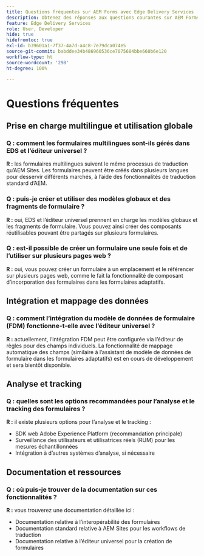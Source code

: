 ```yaml
---
title: Questions fréquentes sur AEM Forms avec Edge Delivery Services
description: Obtenez des réponses aux questions courantes sur AEM Forms avec Edge Delivery Services et l’éditeur universel. Découvrez les formulaires multilingues, les modèles globaux, les fragments de formulaire, les analyses et les fonctionnalités d’intégration de données.
feature: Edge Delivery Services
role: User, Developer
hide: true
hidefromtoc: true
exl-id: b39601a1-7f37-4a7d-a4c8-7e79dca074e5
source-git-commit: babddee34b486960536ce7075684bbe660b6e120
workflow-type: ht
source-wordcount: '298'
ht-degree: 100%

---
```


# Questions fréquentes


## Prise en charge multilingue et utilisation globale

### Q : comment les formulaires multilingues sont-ils gérés dans EDS et l’éditeur universel ?

**R :** les formulaires multilingues suivent le même processus de traduction qu’AEM Sites. Les formulaires peuvent être créés dans plusieurs langues pour desservir différents marchés, à l’aide des fonctionnalités de traduction standard d’AEM.

### Q : puis-je créer et utiliser des modèles globaux et des fragments de formulaire ?

**R :** oui, EDS et l’éditeur universel prennent en charge les modèles globaux et les fragments de formulaire. Vous pouvez ainsi créer des composants réutilisables pouvant être partagés sur plusieurs formulaires.

### Q : est-il possible de créer un formulaire une seule fois et de l’utiliser sur plusieurs pages web ?

**R :** oui, vous pouvez créer un formulaire à un emplacement et le référencer sur plusieurs pages web, comme le fait la fonctionnalité de composant d’incorporation des formulaires dans les formulaires adaptatifs.

## Intégration et mappage des données

### Q : comment l’intégration du modèle de données de formulaire (FDM) fonctionne-t-elle avec l’éditeur universel ?

**R :** actuellement, l’intégration FDM peut être configurée via l’éditeur de règles pour des champs individuels. La fonctionnalité de mappage automatique des champs (similaire à l’assistant de modèle de données de formulaire dans les formulaires adaptatifs) est en cours de développement et sera bientôt disponible.

## Analyse et tracking

### Q : quelles sont les options recommandées pour l’analyse et le tracking des formulaires ?

**R :** il existe plusieurs options pour l’analyse et le tracking :

- SDK web Adobe Experience Platform (recommandation principale)
- Surveillance des utilisateurs et utilisatrices réels (RUM) pour les mesures échantillonnées
- Intégration à d’autres systèmes d’analyse, si nécessaire

## Documentation et ressources

### Q : où puis-je trouver de la documentation sur ces fonctionnalités ?

**R :** vous trouverez une documentation détaillée ici :

- Documentation relative à l’interopérabilité des formulaires
- Documentation standard relative à AEM Sites pour les workflows de traduction
- Documentation relative à l’éditeur universel pour la création de formulaires
